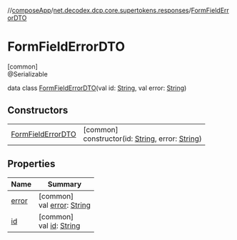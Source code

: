 //[composeApp](../../../index.md)/[net.decodex.dcp.core.supertokens.responses](../index.md)/[FormFieldErrorDTO](index.md)

# FormFieldErrorDTO

[common]\
@Serializable

data class [FormFieldErrorDTO](index.md)(val id: [String](https://kotlinlang.org/api/latest/jvm/stdlib/kotlin/-string/index.html), val error: [String](https://kotlinlang.org/api/latest/jvm/stdlib/kotlin/-string/index.html))

## Constructors

| | |
|---|---|
| [FormFieldErrorDTO](-form-field-error-d-t-o.md) | [common]<br>constructor(id: [String](https://kotlinlang.org/api/latest/jvm/stdlib/kotlin/-string/index.html), error: [String](https://kotlinlang.org/api/latest/jvm/stdlib/kotlin/-string/index.html)) |

## Properties

| Name | Summary |
|---|---|
| [error](error.md) | [common]<br>val [error](error.md): [String](https://kotlinlang.org/api/latest/jvm/stdlib/kotlin/-string/index.html) |
| [id](id.md) | [common]<br>val [id](id.md): [String](https://kotlinlang.org/api/latest/jvm/stdlib/kotlin/-string/index.html) |
